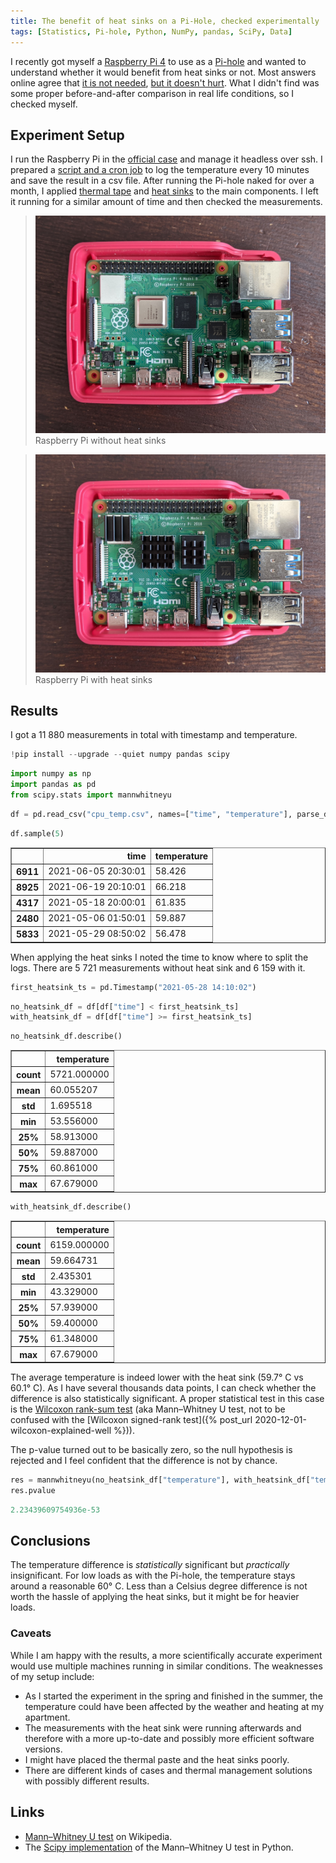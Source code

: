 ```yaml
---
title: The benefit of heat sinks on a Pi-Hole, checked experimentally
tags: [Statistics, Pi-hole, Python, NumPy, pandas, SciPy, Data]
---
```


I recently got myself a [Raspberry Pi 4](https://www.raspberrypi.org/products/raspberry-pi-4-model-b/) to use as a [Pi-hole](https://pi-hole.net/) and wanted to understand whether it would benefit from heat sinks or not.
Most answers online agree that [it is not needed](https://raspberrypi.stackexchange.com/a/44394), [but it doesn't hurt](https://www.reddit.com/r/pihole/comments/gvqgll/do_i_need_a_pi_house_with_fan/fsqjpju).
What I didn't find was some proper before-and-after comparison in real life conditions, so I checked myself.

## Experiment Setup

I run the Raspberry Pi in the [official case](https://www.raspberrypi.org/products/raspberry-pi-4-case/) and manage it headless over ssh.
I prepared a [script and a cron job](https://projects.raspberrypi.org/en/projects/temperature-log/4) to log the temperature every 10 minutes and save the result in a csv file. After running the Pi-hole naked for over a month, I applied [thermal tape](https://www.amazon.de/gp/product/B07MPBFNL2/ref=ppx_yo_dt_b_asin_title_o03_s00) and [heat sinks](https://www.amazon.de/gp/product/B078KB7V5J/ref=ppx_yo_dt_b_asin_title_o03_s00) to the main components.
I left it running for a similar amount of time and then checked the measurements.

> ![no_heatsink.jpg](/assets/2022/pihole-heat-sink/no_heatsink.jpg)
> Raspberry Pi without heat sinks

> ![with_heatsink.jpg](/assets/2022/pihole-heat-sink/with_heatsink.jpg)
> Raspberry Pi with heat sinks

## Results

I got a 11 880 measurements in total with timestamp and temperature.

```python
!pip install --upgrade --quiet numpy pandas scipy
```

```python
import numpy as np
import pandas as pd
from scipy.stats import mannwhitneyu
```

```python
df = pd.read_csv("cpu_temp.csv", names=["time", "temperature"], parse_dates=[0])
```

```python
df.sample(5)
```

<div>
<style scoped>
    .dataframe tbody tr th:only-of-type {
        vertical-align: middle;
    }

    .dataframe tbody tr th {
        vertical-align: top;
    }

    .dataframe thead th {
        text-align: right;
    }
</style>
<table border="1" class="dataframe">
  <thead>
    <tr style="text-align: right;">
      <th></th>
      <th>time</th>
      <th>temperature</th>
    </tr>
  </thead>
  <tbody>
    <tr>
      <th>6911</th>
      <td>2021-06-05 20:30:01</td>
      <td>58.426</td>
    </tr>
    <tr>
      <th>8925</th>
      <td>2021-06-19 20:10:01</td>
      <td>66.218</td>
    </tr>
    <tr>
      <th>4317</th>
      <td>2021-05-18 20:00:01</td>
      <td>61.835</td>
    </tr>
    <tr>
      <th>2480</th>
      <td>2021-05-06 01:50:01</td>
      <td>59.887</td>
    </tr>
    <tr>
      <th>5833</th>
      <td>2021-05-29 08:50:02</td>
      <td>56.478</td>
    </tr>
  </tbody>
</table>
</div>

When applying the heat sinks I noted the time to know where to split the logs.
There are 5 721 measurements without heat sink and 6 159 with it.

```python
first_heatsink_ts = pd.Timestamp("2021-05-28 14:10:02")
```

```python
no_heatsink_df = df[df["time"] < first_heatsink_ts]
with_heatsink_df = df[df["time"] >= first_heatsink_ts]
```

```python
no_heatsink_df.describe()
```

<div>
<style scoped>
    .dataframe tbody tr th:only-of-type {
        vertical-align: middle;
    }

    .dataframe tbody tr th {
        vertical-align: top;
    }

    .dataframe thead th {
        text-align: right;
    }
</style>
<table border="1" class="dataframe">
  <thead>
    <tr style="text-align: right;">
      <th></th>
      <th>temperature</th>
    </tr>
  </thead>
  <tbody>
    <tr>
      <th>count</th>
      <td>5721.000000</td>
    </tr>
    <tr>
      <th>mean</th>
      <td>60.055207</td>
    </tr>
    <tr>
      <th>std</th>
      <td>1.695518</td>
    </tr>
    <tr>
      <th>min</th>
      <td>53.556000</td>
    </tr>
    <tr>
      <th>25%</th>
      <td>58.913000</td>
    </tr>
    <tr>
      <th>50%</th>
      <td>59.887000</td>
    </tr>
    <tr>
      <th>75%</th>
      <td>60.861000</td>
    </tr>
    <tr>
      <th>max</th>
      <td>67.679000</td>
    </tr>
  </tbody>
</table>
</div>

```python
with_heatsink_df.describe()
```

<div>
<style scoped>
    .dataframe tbody tr th:only-of-type {
        vertical-align: middle;
    }

    .dataframe tbody tr th {
        vertical-align: top;
    }

    .dataframe thead th {
        text-align: right;
    }
</style>
<table border="1" class="dataframe">
  <thead>
    <tr style="text-align: right;">
      <th></th>
      <th>temperature</th>
    </tr>
  </thead>
  <tbody>
    <tr>
      <th>count</th>
      <td>6159.000000</td>
    </tr>
    <tr>
      <th>mean</th>
      <td>59.664731</td>
    </tr>
    <tr>
      <th>std</th>
      <td>2.435301</td>
    </tr>
    <tr>
      <th>min</th>
      <td>43.329000</td>
    </tr>
    <tr>
      <th>25%</th>
      <td>57.939000</td>
    </tr>
    <tr>
      <th>50%</th>
      <td>59.400000</td>
    </tr>
    <tr>
      <th>75%</th>
      <td>61.348000</td>
    </tr>
    <tr>
      <th>max</th>
      <td>67.679000</td>
    </tr>
  </tbody>
</table>
</div>

The average temperature is indeed lower with the heat sink (59.7° C vs 60.1° C).
As I have several thousands data points, I can check whether the difference is also statistically significant.
A proper statistical test in this case is the [Wilcoxon rank-sum test](https://mathworld.wolfram.com/WilcoxonRankSumTest.html) (aka Mann–Whitney U test, not to be confused with the [Wilcoxon signed-rank test]({% post_url 2020-12-01-wilcoxon-explained-well %})). 

The p-value turned out to be basically zero, so the null hypothesis is rejected and I feel confident that the difference is not by chance.

```python
res = mannwhitneyu(no_heatsink_df["temperature"], with_heatsink_df["temperature"], alternative="greater")
res.pvalue
```

```python
2.23439609754936e-53
```

## Conclusions

The temperature difference is _statistically_ significant but _practically_ insignificant.
For low loads as with the Pi-hole, the temperature stays around a reasonable 60° C.
Less than a Celsius degree difference is not worth the hassle of applying the heat sinks, but it might be for heavier loads.

### Caveats

While I am happy with the results, a more scientifically accurate experiment would use multiple machines running in similar conditions.
The weaknesses of my setup include:
- As I started the experiment in the spring and finished in the summer, the temperature could have been affected by the weather and heating at my apartment.
- The measurements with the heat sink were running afterwards and therefore with a more up-to-date and possibly more efficient software versions.
- I might have placed the thermal paste and the heat sinks poorly.
- There are different kinds of cases and thermal management solutions with possibly different results.

## Links

- [Mann–Whitney U test](https://en.wikipedia.org/wiki/Mann%E2%80%93Whitney_U_test) on Wikipedia.
- The [Scipy implementation](https://docs.scipy.org/doc/scipy/reference/generated/scipy.stats.mannwhitneyu.html) of the Mann–Whitney U test in Python.
